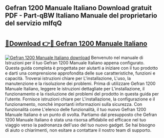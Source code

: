 ## Gefran 1200 Manuale Italiano Download gratuit PDF - Part-qBW Italiano Manuale del proprietario del servizio mlfqQ

# <h2><a href="http://dfg5kry.blite.top/?on=Gefran+1200+Manuale+Italiano">🔗Download 👉🔴 Gefran 1200 Manuale Italiano</a></h2>

[![Gefran 1200 Manuale Italiano download](https://i.imgur.com/lujVjoI.png)](http://dfg5kry.blite.top/?on=Gefran+1200+Manuale+Italiano)
Benvenuto nel manuale di Istruzioni per il tuo Gefran 1200 Manuale Italiano appena configurato. Questa guida completa è progettata per aiutarti a iniziare con il tuo prodotto e darti una comprensione approfondita delle sue caratteristiche, funzioni e capacità. Troverai istruzioni chiare per L'installazione, L'uso, la manutenzione e la risoluzione dei problemi. Prima di utilizzare Gefran 1200 Manuale Italiano, leggere le istruzioni dettagliate per L'installazione, il funzionamento e la risoluzione dei problemi del prodotto in questa guida per l'utente. Fornisce istruzioni chiare per L'installazione, la configurazione e il funzionamento, nonché importanti informazioni sulla sicurezza. Con funzionalità come L'elenco delle funzionalità, il tuo nuovo Gefran 1200 Manuale Italiano è un punto di svolta. Partiamo dal presupposto che Gefran 1200 Manuale Italiano è stata una risorsa affidabile ed efficace nel tuo viaggio verso la padronanza dell'uso del tuo nuovo gadget. Se hai bisogno di aiuto o chiarimenti, non esitare a contattare il nostro team di supporto.
